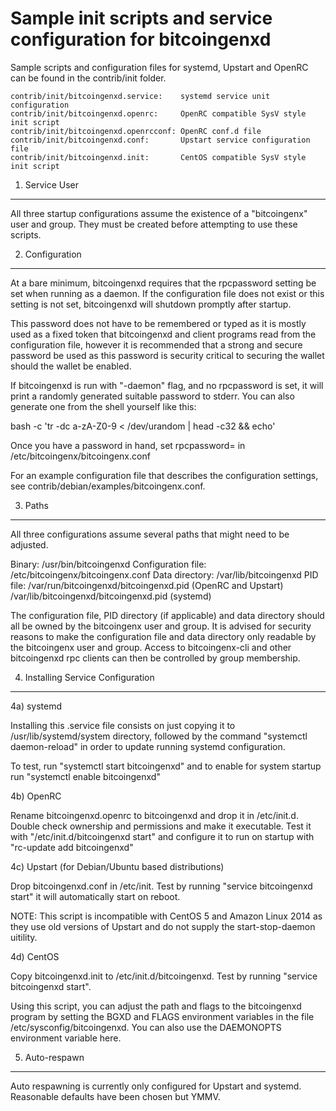 Sample init scripts and service configuration for bitcoingenxd
==========================================================

Sample scripts and configuration files for systemd, Upstart and OpenRC
can be found in the contrib/init folder.

    contrib/init/bitcoingenxd.service:    systemd service unit configuration
    contrib/init/bitcoingenxd.openrc:     OpenRC compatible SysV style init script
    contrib/init/bitcoingenxd.openrcconf: OpenRC conf.d file
    contrib/init/bitcoingenxd.conf:       Upstart service configuration file
    contrib/init/bitcoingenxd.init:       CentOS compatible SysV style init script

1. Service User
---------------------------------

All three startup configurations assume the existence of a "bitcoingenx" user
and group.  They must be created before attempting to use these scripts.

2. Configuration
---------------------------------

At a bare minimum, bitcoingenxd requires that the rpcpassword setting be set
when running as a daemon.  If the configuration file does not exist or this
setting is not set, bitcoingenxd will shutdown promptly after startup.

This password does not have to be remembered or typed as it is mostly used
as a fixed token that bitcoingenxd and client programs read from the configuration
file, however it is recommended that a strong and secure password be used
as this password is security critical to securing the wallet should the
wallet be enabled.

If bitcoingenxd is run with "-daemon" flag, and no rpcpassword is set, it will
print a randomly generated suitable password to stderr.  You can also
generate one from the shell yourself like this:

bash -c 'tr -dc a-zA-Z0-9 < /dev/urandom | head -c32 && echo'

Once you have a password in hand, set rpcpassword= in /etc/bitcoingenx/bitcoingenx.conf

For an example configuration file that describes the configuration settings,
see contrib/debian/examples/bitcoingenx.conf.

3. Paths
---------------------------------

All three configurations assume several paths that might need to be adjusted.

Binary:              /usr/bin/bitcoingenxd
Configuration file:  /etc/bitcoingenx/bitcoingenx.conf
Data directory:      /var/lib/bitcoingenxd
PID file:            /var/run/bitcoingenxd/bitcoingenxd.pid (OpenRC and Upstart)
                     /var/lib/bitcoingenxd/bitcoingenxd.pid (systemd)

The configuration file, PID directory (if applicable) and data directory
should all be owned by the bitcoingenx user and group.  It is advised for security
reasons to make the configuration file and data directory only readable by the
bitcoingenx user and group.  Access to bitcoingenx-cli and other bitcoingenxd rpc clients
can then be controlled by group membership.

4. Installing Service Configuration
-----------------------------------

4a) systemd

Installing this .service file consists on just copying it to
/usr/lib/systemd/system directory, followed by the command
"systemctl daemon-reload" in order to update running systemd configuration.

To test, run "systemctl start bitcoingenxd" and to enable for system startup run
"systemctl enable bitcoingenxd"

4b) OpenRC

Rename bitcoingenxd.openrc to bitcoingenxd and drop it in /etc/init.d.  Double
check ownership and permissions and make it executable.  Test it with
"/etc/init.d/bitcoingenxd start" and configure it to run on startup with
"rc-update add bitcoingenxd"

4c) Upstart (for Debian/Ubuntu based distributions)

Drop bitcoingenxd.conf in /etc/init.  Test by running "service bitcoingenxd start"
it will automatically start on reboot.

NOTE: This script is incompatible with CentOS 5 and Amazon Linux 2014 as they
use old versions of Upstart and do not supply the start-stop-daemon uitility.

4d) CentOS

Copy bitcoingenxd.init to /etc/init.d/bitcoingenxd. Test by running "service bitcoingenxd start".

Using this script, you can adjust the path and flags to the bitcoingenxd program by
setting the BGXD and FLAGS environment variables in the file
/etc/sysconfig/bitcoingenxd. You can also use the DAEMONOPTS environment variable here.

5. Auto-respawn
-----------------------------------

Auto respawning is currently only configured for Upstart and systemd.
Reasonable defaults have been chosen but YMMV.
